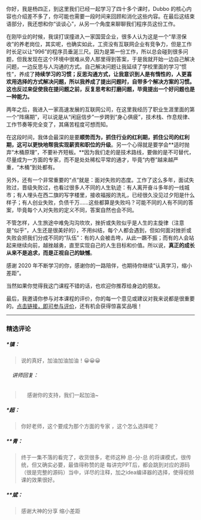 <p data-nodeid="209" class="">你好，我是杨四正，到这里我们已经一起学习了四十多个课时，Dubbo 的核心内容也介绍差不多了，你可能也需要一段时间来回顾和消化这些内容。在最后这结束语部分，我还想和你“谈谈心”，从另一个角度来聊聊我们程序员这份工作。</p>
<p data-nodeid="210">在刚毕业的时候，我误打误撞进入一家国营企业，很多人认为这是一个“旱涝保收”的养老岗位，其实呢，也确实如此，工资没有互联网企业有竞争力，但是工作时长足以让“996”的程序员垂涎三尺。因为是第一份工作，所以总会碰到很多问题，但我发现在这个环境中很难从旁人那里得到答案，于是我就开始一边自己解决问题，一边反思与人沟通的方式。自己解决问题让我延续了学校里面的学习“惯性”，养成了<strong data-nodeid="233">持续学习的习惯；<strong data-nodeid="231">反思沟通方式，让我意识到人是有惰性的，人更喜欢用选择的方式解决问题，所以我养成了</strong>提出问题时，自带多个解决方案的习惯。<strong data-nodeid="232">这也反过来促使我在提问题之前，反复思考和打磨问题，毕竟</strong>提出一个好问题也是一种能力。</strong></p>
<p data-nodeid="211">两年之后，我进入一家高速发展的互联网公司，在这里我经历了职业生涯里面的第一个“阵痛期”，可以说是从“闲庭信步”一步跨到“身心俱疲”，技术栈、作息规律、工作节奏等完全变了，其痛苦程度可想而知。</p>
<p data-nodeid="212">在这段时间，我体会最深的是要<strong data-nodeid="246">顺势而为，抓住行业的红利期，抓住公司的红利期，这可以更快地帮我实现薪资和职位的升级</strong>。另一个心得就是要学会**适时抛弃“木桶原理”，不要补齐短板。**因为我们走的是技术路线，要做的是不可替代，尽量成为一方面的专家，而不是处处稀松平常的通才，毕竟“内卷”越来越严重，“木桶”到处都有。</p>
<p data-nodeid="213">另外，还有一个非常重要的“点”就是：面对失败的态度。工作了这么多年，面试失败过，晋级失败过，也看过很多人不同的人生轨迹：有人离开奋斗多年的一线城市；有人埋头在西二旗的写字楼里，接收福报的洗礼，已经很久没见过夕阳是什么样子；有人创业失败，负债千万……这些都算是失败吗？可能不同的人有不同的答案，毕竟每个人对失败的定义不同，答案自然也会不同。</p>
<p data-nodeid="214">不管怎样，人生旅途中难免沟沟坎坎，挫折或失败似乎是人生的主旋律（注意是“似乎”，人生还是很美好的），不用纠结，每个人都会遇到，但如何面对挫折或失败会把我们分成不同的“队伍”：有的人会被击垮，从此一蹶不振；而有的人会站起来继续向前，越挫越勇，直至实现自己的人生目标和价值。所以说，<strong data-nodeid="253">真正的成长从来不是追求，而是正视自己的缺憾</strong>。</p>
<p data-nodeid="215">感谢 2020 年不断学习的你，感谢你的一路陪伴，也期待你继续“认真学习，缩小差距”。</p>
<p data-nodeid="216">当然如果你觉得我这门课程不错的话，也欢迎你推荐给身边的朋友。</p>
<p data-nodeid="217" class="te-preview-highlight">最后，我邀请你参与对本课程的评价，你的每一个意见或建议对我来说都是很重要的。<a href="https://wj.qq.com/s2/7809619/6167/" data-nodeid="259">点击链接，即可参与评价</a>，还有机会获得惊喜奖品哦！</p>

---

### 精选评论

##### *镇：
> 说的真好，加油加油加油！😀😀😀

 ###### &nbsp;&nbsp;&nbsp; 讲师回复：
> &nbsp;&nbsp;&nbsp; 感谢你的支持，我们一起加油~

##### *超：
> 你好老师，这个要成为那个方面的专家 ，这个怎么选择呢？

##### **青：
> 终于一集不落的看完了，收货很多，老师这种 总-分-总 的将课模式，很传统，但又确实必要，最值得称赞的是 每讲完PPT后，都会跳到对应的源码（很是完整的源码）当中，详尽的注释，加之idea编译器的选择，使得视频课的效果很好。

##### **斌：
> 感谢大神的分享 缩小差距

